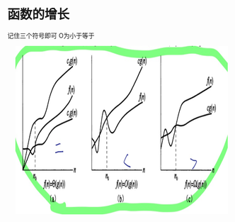 # 函数的增长

记住三个符号即可
O为小于等于
<p align="center">
    <img src="https://raw.githubusercontent.com/YoungMagic/Study/master/media/IMG_0154.JPG", width="480", height = "380">
</p>
